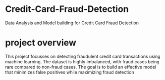 # Credit-Card-Fraud-Detection
Data Analysis and Model building for Credit Card Fraud Detection
# project overview
This project focusses on detecting fraudulent credit card transactions using machine learning. The dataset is highly imbalanced, with fraud cases being rare compared to non-fraud cases. The goal is to build an effective model that minimizes false positives while maximizing fraud detection
